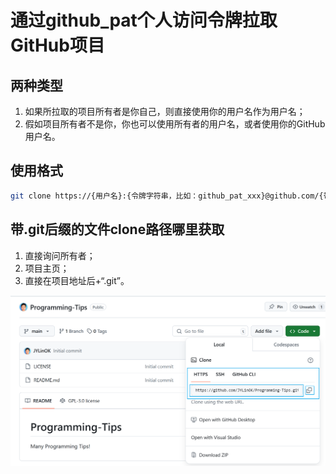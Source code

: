 # 通过github_pat个人访问令牌拉取GitHub项目

## 两种类型

1. 如果所拉取的项目所有者是你自己，则直接使用你的用户名作为用户名；
2. 假如项目所有者不是你，你也可以使用所有者的用户名，或者使用你的GitHub用户名。

## 使用格式

```bash
git clone https://{用户名}:{令牌字符串，比如：github_pat_xxx}@github.com/{带.git后缀的文件clone路径}
```

## 带.git后缀的文件clone路径哪里获取

1. 直接询问所有者；
2. 项目主页；
3. 直接在项目地址后+“.git”。

![1720150122841](images/0001-通过github_pat个人访问令牌拉取GitHub项目/1720150122841.png)
